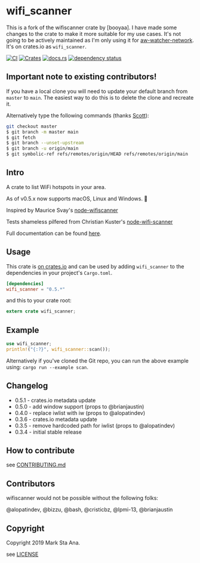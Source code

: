 # wifi_scanner
This is a fork of the wifiscanner crate by [booyaa]. I have made some changes to the crate to make it more suitable for my use cases.
It's not going to be actively maintained as I'm only using it for [aw-watcher-network](https://github.com/brayo-pip/aw-watcher-network).
It's on crates.io as `wifi_scanner`.

[![CI](https://github.com/booyaa/wifiscanner/workflows/CI/badge.svg)](https://github.com/booyaa/wifiscanner/actions?query=workflow%3ACI)
[![Crates](https://img.shields.io/crates/v/wifiscanner.svg)](https://crates.io/crates/wifiscanner)
[![docs.rs](https://docs.rs/wifiscanner/badge.svg)](https://docs.rs/wifiscanner)
[![dependency status](https://deps.rs/repo/github/booyaa/wifiscanner/status.svg)](https://deps.rs/repo/github/booyaa/wifiscanner)

## Important note to existing contributors!

If you have a local clone you will need to update your default branch from `master` to `main`. The easiest way to do this is to delete the clone and recreate it.

Alternatively type the following commands (thanks [Scott](https://www.hanselman.com/blog/EasilyRenameYourGitDefaultBranchFromMasterToMain.aspx)):

```sh
git checkout master
$ git branch -m master main
$ git fetch
$ git branch --unset-upstream
$ git branch -u origin/main
$ git symbolic-ref refs/remotes/origin/HEAD refs/remotes/origin/main
```

## Intro

A crate to list WiFi hotspots in your area.

As of v0.5.x now supports macOS, Linux and Windows. :tada:

Inspired by Maurice Svay's [node-wifiscanner](https://github.com/mauricesvay/node-wifiscanner)

Tests shameless pilfered from Christian Kuster's [node-wifi-scanner](https://github.com/ancasicolica/node-wifi-scanner)

Full documentation can be found [here](https://docs.rs/wifiscanner).

## Usage

This crate is [on crates.io](https://crates.io/crates/wifi_scanner) and can be
used by adding `wifi_scanner` to the dependencies in your project's `Cargo.toml`.

```toml
[dependencies]
wifi_scanner = "0.5.*"
```

and this to your crate root:

```rust
extern crate wifi_scanner;
```

## Example

```rust
use wifi_scanner;
println!("{:?}", wifi_scanner::scan());
```

Alternatively if you've cloned the Git repo, you can run the above example
using: `cargo run --example scan`.

## Changelog

- 0.5.1 - crates.io metadata update
- 0.5.0 - add window support (props to  @brianjaustin)
- 0.4.0 - replace iwlist with iw (props to @alopatindev)
- 0.3.6 - crates.io metadata update
- 0.3.5 - remove hardcoded path for iwlist (props to @alopatindev)
- 0.3.4 - initial stable release

## How to contribute

see [CONTRIBUTING.md](/CONTRIBUTING.md)

## Contributors

wifiscanner would not be possible without the following folks:

@alopatindev, @bizzu, @bash, @cristicbz, @lpmi-13, @brianjaustin

## Copyright

Copyright 2019 Mark Sta Ana.

see [LICENSE](/LICENSE)
